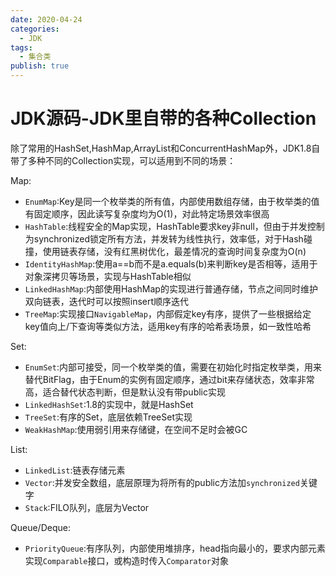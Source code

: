 ```yaml
---
date: 2020-04-24
categories:
  - JDK
tags:
  - 集合类
publish: true
---
```


# JDK源码-JDK里自带的各种Collection

除了常用的HashSet,HashMap,ArrayList和ConcurrentHashMap外，JDK1.8自带了多种不同的Collection实现，可以适用到不同的场景：

Map:

- ```EnumMap```:Key是同一个枚举类的所有值，内部使用数组存储，由于枚举类的值有固定顺序，因此读写复杂度均为O(1)，对此特定场景效率很高
- ```HashTable```:线程安全的Map实现，HashTable要求key非null，但由于并发控制为synchronized锁定所有方法，并发转为线性执行，效率低，对于Hash碰撞，使用链表存储，没有红黑树优化，最差情况的查询时间复杂度为O(n)
- ```IdentityHashMap```:使用a==b而不是a.equals(b)来判断key是否相等，适用于对象深拷贝等场景，实现与HashTable相似
- ```LinkedHashMap```:内部使用HashMap的实现进行普通存储，节点之间同时维护双向链表，迭代时可以按照insert顺序迭代
- ```TreeMap```:实现接口```NavigableMap```，内部假定key有序，提供了一些根据给定key值向上/下查询等类似方法，适用key有序的哈希表场景，如一致性哈希

Set:

- ```EnumSet```:内部可接受，同一个枚举类的值，需要在初始化时指定枚举类，用来替代BitFlag，由于Enum的实例有固定顺序，通过bit来存储状态，效率非常高，适合替代状态判断，但是默认没有带public实现
- ```LinkedHashSet```:1.8的实现中，就是HashSet
- ```TreeSet```:有序的Set，底层依赖TreeSet实现
- ```WeakHashMap```:使用弱引用来存储键，在空间不足时会被GC

List:

- ```LinkedList```:链表存储元素
- ```Vector```:并发安全数组，底层原理为将所有的public方法加```synchronized```关键字
- ```Stack```:FILO队列，底层为Vector

Queue/Deque:

- ```PriorityQueue```:有序队列，内部使用堆排序，head指向最小的，要求内部元素实现```Comparable```接口，或构造时传入```Comparator```对象